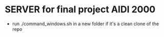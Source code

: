 # SERVER for final project AIDI 2000
- run ./command_windows.sh in a new folder if it's a clean clone of the repo
